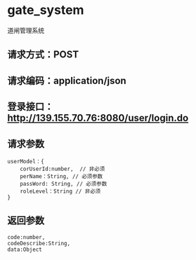 # gate_system
道闸管理系统


## 请求方式：POST
## 请求编码：application/json
## 登录接口：http://139.155.70.76:8080/user/login.do

## 请求参数
```
userModel：{
    corUserId:number,  // 非必须
    perName：String, // 必须参数
    passWord: String, // 必须参数
    roleLevel：String // 非必须
}
```

## 返回参数
```
code:number,
codeDescribe:String,
data:Object
```
